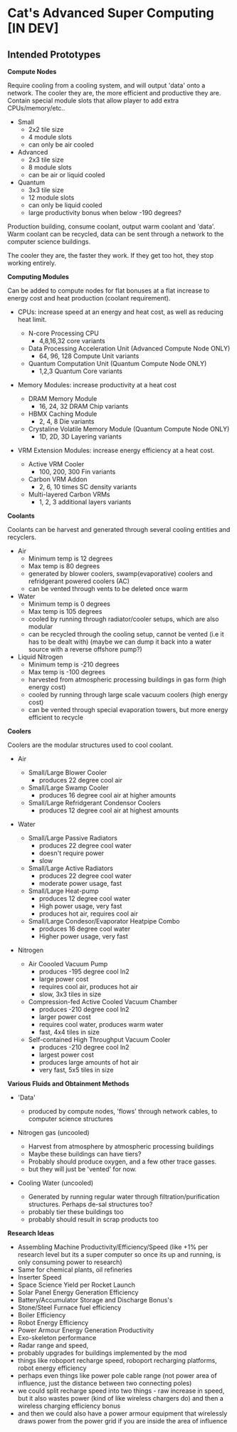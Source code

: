 # Cat's Advanced Super Computing [IN DEV]


## Intended Prototypes

**Compute Nodes**

Require cooling from a cooling system, and will output 'data' onto a network.
The cooler they are, the more efficient and productive they are.
Contain special module slots that allow player to add extra CPUs/memory/etc..

- Small
    * 2x2 tile size
    * 4 module slots
    * can only be air cooled
- Advanced
    * 2x3 tile size
    * 8 module slots
    * can be air or liquid cooled
- Quantum
    * 3x3 tile size
    * 12 module slots
    * can only be liquid cooled
    * large productivity bonus when below -190 degrees?

Production building, consume coolant, output warm coolant and 'data'. Warm coolant can be recycled, data can be sent through a network to the computer science buildings.

The cooler they are, the faster they work. If they get too hot, they stop working entirely.

**Computing Modules**

Can be added to compute nodes for flat bonuses at a flat increase to energy cost and heat production (coolant requirement).

- CPUs: increase speed at an energy and heat cost, as well as reducing heat limit.
    * N-core Processing CPU
        - 4,8,16,32 core variants
    * Data Processing Acceleration Unit (Advanced Compute Node ONLY)
        - 64, 96, 128 Compute Unit variants
    * Quantum Computation Unit (Quantum Compute Node ONLY)
        - 1,2,3 Quantum Core variants

- Memory Modules: increase productivity at a heat cost
    * DRAM Memory Module
        - 16, 24, 32 DRAM Chip variants
    * HBMX Caching Module
        - 2, 4, 8 Die variants
    * Crystaline Volatile Memory Module (Quantum Compute Node ONLY)
        - 1D, 2D, 3D Layering variants

- VRM Extension Modules: increase energy efficiency at a heat cost.
    * Active VRM Cooler
        - 100, 200, 300 Fin variants
    * Carbon VRM Addon
        - 2, 6, 10 times SC density variants
    * Multi-layered Carbon VRMs
        - 1, 2, 3 additional layers variants


**Coolants**

Coolants can be harvest and generated through several cooling entities and recyclers.

- Air
    * Minimum temp is 12 degrees
    * Max temp is 80 degrees
    * generated by blower coolers, swamp(evaporative) coolers and refridgerant powered coolers (AC)
    * can be vented through vents to be deleted once warm
- Water
    * Minimum temp is 0 degrees
    * Max temp is 105 degrees
    * cooled by running through radiator/cooler setups, which are also modular
    * can be recycled through the cooling setup, cannot be vented (i.e it has to be dealt with) (maybe we can dump it back into a water source with a reverse offshore pump?)
- Liquid Nitrogen
    * Minimum temp is -210 degrees
    * Max temp is -100 degrees
    * harvested from atmospheric processing buildings in gas form (high energy cost)
    * cooled by running through large scale vacuum coolers (high energy cost)
    * can be vented through special evaporation towers, but more energy efficient to recycle

**Coolers**

Coolers are the modular structures used to cool coolant.

- Air
    * Small/Large Blower Cooler
        - produces 22 degree cool air
    * Small/Large Swamp Cooler
        - produces 16 degree cool air at higher amounts
    * Small/Large Refridgerant Condensor Coolers
        - produces 12 degree cool air at highest amounts

- Water
    * Small/Large Passive Radiators
        - produces 22 degree cool water
        - doesn't require power
        - slow
    * Small/Large Active Radiators
        - produces 22 degree cool water
        - moderate power usage, fast
    * Small/Large Heat-pump
        - produces 12 degree cool water
        - High power usage, very fast
        - produces hot air, requires cool air
    * Small/Large Condesor/Evaporator Heatpipe Combo
        - produces 16 degree cool water
        - Higher power usage, very fast

- Nitrogen
    * Air Coooled Vacuum Pump
        - produces -195 degree cool ln2
        - large power cost
        - requires cool air, produces hot air
        - slow, 3x3 tiles in size
    * Compression-fed Active Cooled Vacuum Chamber
        - produces -210 degree cool ln2
        - larger power cost
        - requires cool water, produces warm water
        - fast, 4x4 tiles in size
    * Self-contained High Throughput Vacuum Cooler
        - produces -210 degree cool ln2
        - largest power cost
        - produces large amounts of hot air
        - very fast, 5x5 tiles in size

**Various Fluids and Obtainment Methods**

- 'Data'
    * produced by compute nodes, 'flows' through network cables, to computer science structures

- Nitrogen gas (uncooled)
    * Harvest from atmosphere by atmospheric processing buildings
    * Maybe these buildings can have tiers?
    * Probably should produce oxygen, and a few other trace gasses.
    * but they will just be 'vented' for now.

- Cooling Water (uncooled)
    * Generated by running regular water through filtration/purification structures. Perhaps de-sal structures too?
    * probably tier these buildings too
    * probably should result in scrap products too


**Research Ideas**
- Assembling Machine Productivity/Efficiency/Speed (like +1% per research level but its a super computer so once its up and running, is only consuming power to research)
- Same for chemical plants, oil refineries
- Inserter Speed
- Space Science Yield per Rocket Launch
- Solar Panel Energy Generation Efficiency
- Battery/Accumulator Storage and Discharge Bonus's
- Stone/Steel Furnace fuel efficiency
- Boiler Efficiency
- Robot Energy Efficiency
- Power Armour Energy Generation Productivity
- Exo-skeleton performance
- Radar range and speed, 
- probably upgrades for buildings implemented by the mod
- things like roboport recharge speed, roboport recharging platforms, robot energy efficiency
- perhaps even things like power pole cable range (not power area of influence, just the distance between two connecting poles)
- we could split recharge speed into two things - raw increase in speed, but it also wastes power (kind of like wireless chargers do) and then a wireless charging efficiency bonus
- and then we could also have a power armour equipment that wirelessly draws power from the power grid if you are inside the area of influence